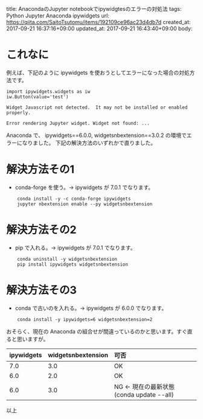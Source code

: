title: AnacondaのJupyter notebookでipywidgtesのエラーの対処法
tags: Python Jupyter Anaconda ipywidgets
url: https://qiita.com/SaitoTsutomu/items/192109ce96ac23d4db7d
created_at: 2017-09-21 16:37:16+09:00
updated_at: 2017-09-21 16:43:40+09:00
body:

# これなに

例えば、下記のように ipywidgets を使おうとしてエラーになった場合の対処方法です。

```py3:jupyter
import ipywidgets.widgets as iw
iw.Button(value='test')
```

```:エラーメッセージ
Widget Javascript not detected.  It may not be installed or enabled properly.

Error rendering Jupyter widget. Widget not found: ...
```

Anaconda で、 ipywidgets==6.0.0, widgetsnbextension==3.0.2 の環境でエラーになりました。
下記の解決方法のいずれかで直りました。

# 解決方法その1

- conda-forge を使う。→ ipywidgets が 7.0.1 でなります。

```shell-session:shell
    conda install -y -c conda-forge ipywidgets
    jupyter nbextension enable --py widgetsnbextension
```

# 解決方法その2

- pip で入れる。→ ipywidgets が 7.0.1 でなります。

```shell-session:shell
    conda uninstall -y widgetsnbextension
    pip install ipywidgets widgetsnbextension
```

# 解決方法その3

- conda で古いのを入れる。→ ipywidgets が 6.0.0 でなります。

```shell-session:shell
    conda install -y ipywidgets=6 widgetsnbextension=2
```

おそらく、現在の Anaconda の組合せが間違っているのかと思います。すぐ直ると思いますが。

ipywidgets|widgetsnbextension|可否
:--|:--|:--
7.0|3.0|OK
6.0|2.0|OK
6.0|3.0|NG ← 現在の最新状態(conda update --all)

以上

